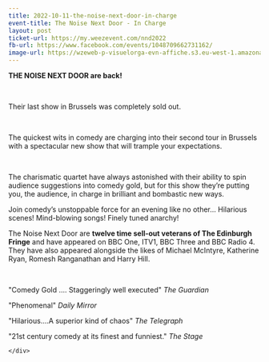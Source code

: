 ```yaml
---
title: 2022-10-11-the-noise-next-door-in-charge
event-title: The Noise Next Door - In Charge
layout: post
ticket-url: https://my.weezevent.com/nnd2022
fb-url: https://www.facebook.com/events/1048709662731162/
image-url: https://wzeweb-p-visuelorga-evn-affiche.s3.eu-west-1.amazonaws.com/affiche_844721.png
---
```

<div><p>
<b><span lang="EN-US">THE NOISE NEXT DOOR are back!</span></b></p>
<p>
	 </p>
<p>
<span lang="EN-US">Their last show in Brussels was completely sold out.  </span></p>
<p>
	 </p>
<p>
<span lang="EN-US">The quickest wits in comedy are charging into their second tour in Brussels with a spectacular new show that will trample your expectations.</span></p>
<p>
	 </p>
<p>
<span lang="EN-US"><p></p></span>The charismatic quartet have always astonished with their ability to spin audience suggestions into comedy gold, but for this show they’re putting you, the audience, in charge in brilliant and bombastic new ways.</p>
<p>
	Join comedy’s unstoppable force for an evening like no other... Hilarious scenes! Mind-blowing songs! Finely tuned anarchy!</p>
<p>
	The Noise Next Door are <strong>twelve time sell-out veterans of The Edinburgh Fringe</strong> and have appeared on BBC One, ITV1, BBC Three and BBC Radio 4. They have also appeared alongside the likes of Michael McIntyre, Katherine Ryan, Romesh Ranganathan and Harry Hill.</p>
<p>
	 </p>
<p>
	"Comedy Gold .... Staggeringly well executed" <em>The Guardian</em></p>
<p>
	"Phenomenal" <em>Daily Mirror</em></p>
<p>
	"Hilarious....A superior kind of chaos"<em> The Telegraph</em></p>
<p>
	"21st century comedy at its finest and funniest." <em>The Stage</em></p>

    </div>
